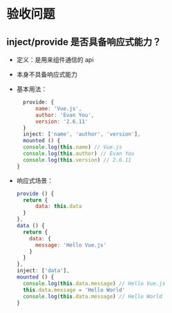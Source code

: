 # 验收问题

## inject/provide 是否具备响应式能力？

- 定义：是用来组件通信的 api
- 本身不具备响应式能力
- 基本用法：

  ```js
    provide: {
        name: 'Vue.js',
        author: 'Evan You',
        version: '2.6.11'
    }
    inject: ['name', 'author', 'version'],
    mounted () {
    console.log(this.name) // Vue.js
    console.log(this.author) // Evan You
    console.log(this.version) // 2.6.11
  }
  ```

- 响应式场景：
  ```js
  provide () {
    return {
        data: this.data
    }
  },
  data () {
    return {
      data: {
        message: 'Hello Vue.js'
      }
    }
  },
  inject: ['data'],
  mounted () {
    console.log(this.data.message) // Hello Vue.js
    this.data.message = 'Hello World'
    console.log(this.data.message) // Hello World
  }
  ```
